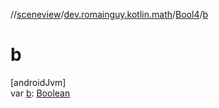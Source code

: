 //[sceneview](../../../index.md)/[dev.romainguy.kotlin.math](../index.md)/[Bool4](index.md)/[b](b.md)

# b

[androidJvm]\
var [b](b.md): [Boolean](https://kotlinlang.org/api/latest/jvm/stdlib/kotlin/-boolean/index.html)
